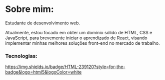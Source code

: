# Sobre mim:

Estudante de desenvolvimento web.

Atualmente, estou focado em obter um domínio sólido de HTML, CSS e JavaScript, para brevemente iniciar o aprendizado de React, visando implementar minhas melhores soluções front-end no mercado de trabalho. 

### Tecnologias:
https://img.shields.io/badge/HTML-239120?style=for-the-badge&logo=html5&logoColor=white

